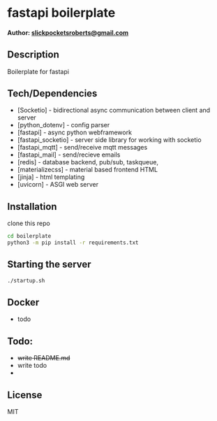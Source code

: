 # fastapi boilerplate

#### Author: slickpocketsroberts@gmail.com


## Description
Boilerplate for fastapi


## Tech/Dependencies
- [Socketio] - bidirectional async communication between client and server
- [python_dotenv] - config parser
- [fastapi] - async python webframework
- [fastapi_socketio] - server side library for working with socketio
- [fastapi_mqtt] - send/receive mqtt messages
- [fastapi_mail] - send/recieve emails
- [redis] - database backend, pub/sub, taskqueue, 
- [materializecss] - material based frontend HTML
- [jinja] - html templating
- [uvicorn] - ASGI web server



## Installation
clone this repo


```sh
cd boilerplate
python3 -m pip install -r requirements.txt
```

## Starting the server
```sh
./startup.sh
```








## Docker
- todo

## Todo:
- ~~write README.md~~
-  write todo
-  

## License

MIT


